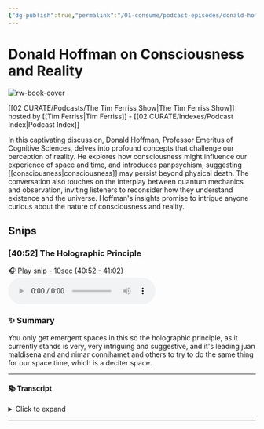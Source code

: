 ```yaml
---
{"dg-publish":true,"permalink":"/01-consume/podcast-episodes/donald-hoffman-on-consciousness-and-reality/","title":"Donald Hoffman on Consciousness and Reality","tags":["podcasts"]}
---
```


# Donald Hoffman on Consciousness and Reality

![rw-book-cover](https://images.weserv.nl/?url=https%3A%2F%2Fcontent.production.cdn.art19.com%2Fimages%2F69%2F10%2F10%2Ffb%2F691010fb-625e-4abe-993c-a57228b28dbe%2F91cb53ae0d5dbb379b9dffecf0a772593891d0d09bbe6d90ee746edbdb79e3ec75584f2ceb8260e9f675a90c05419b9b99842a76905b686f0f51c1a9d3e227ab.jpeg&w=300&h=300)

[[02 CURATE/Podcasts/The Tim Ferriss Show\|The Tim Ferriss Show]] hosted by [[Tim Ferriss\|Tim Ferriss]] - [[02 CURATE/Indexes/Podcast Index\|Podcast Index]]

In this captivating discussion, Donald Hoffman, Professor Emeritus of Cognitive Sciences, delves into profound concepts that challenge our perception of reality. He explores how consciousness might influence our experience of space and time, and introduces panpsychism, suggesting [[consciousness\|consciousness]] may persist beyond physical death. The conversation also touches on the interplay between quantum mechanics and observation, inviting listeners to reconsider how they understand existence and the universe. Hoffman's insights promise to intrigue anyone curious about the nature of consciousness and reality.


## Snips


### [40:52] The Holographic Principle


[🎧 Play snip - 10sec️ (40:52 - 41:02)](https://share.snipd.com/snip/193146e6-13b8-4971-b3a9-15001ee24f8a)
<audio controls> <source src="https://rss.art19.com/episodes/49f43155-f25b-4f1b-bb1b-96840b80f4d4.mp3?rss_browser=BAhJIgpTbmlwZAY6BkVU--7de01baece82063bda1cca2dc0d698735fdbe34a#t=40:52,41:02"> </audio>




### ✨ Summary
You only get emergent spaces in this so the holographic principle, as it currently stands is very, very intriguing and suggestive, and it's leading juan maldisena and and nimar connihamet and others to try to do the same thing for our space time, which is a deciter space.


---




#### 📚 Transcript
<details>
<summary>Click to expand</summary>
<blockquote><b>Donald Hoffman</b><br/><br/>You only get emergent space in this. So the holographic principle as it currently stands is very, very intriguing and suggestive, and it's leading Juan</blockquote>
</details>



---

